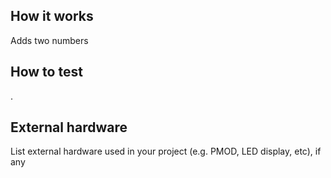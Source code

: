 <!---

This file is used to generate your project datasheet. Please fill in the information below and delete any unused
sections.

You can also include images in this folder and reference them in the markdown. Each image must be less than
512 kb in size, and the combined size of all images must be less than 1 MB.
-->

## How it works

Adds two numbers

## How to test

.

## External hardware

List external hardware used in your project (e.g. PMOD, LED display, etc), if any
